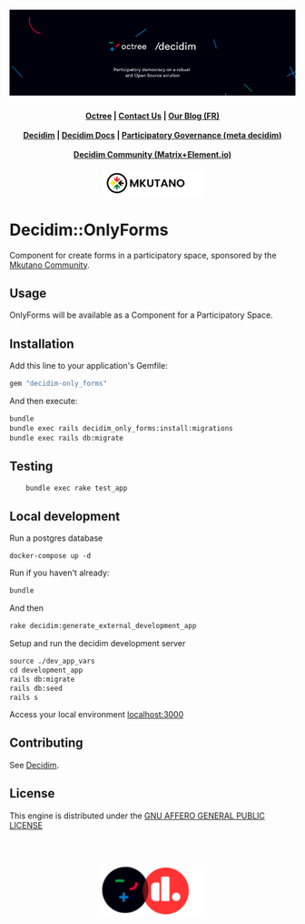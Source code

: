 <h1 align="center"><img src="https://github.com/octree-gva/meta/blob/main/decidim/static/header.png?raw=true" alt="Decidim - Octree Participatory democracy on a robust and open source solution" /></h1>
<h4 align="center">
    <a href="https://www.octree.ch">Octree</a> |
    <a href="https://octree.ch/en/contact-us/">Contact Us</a> |
    <a href="https://blog.octree.ch">Our Blog (FR)</a><br/><br/>
    <a href="https://decidim.org">Decidim</a> |
    <a href="https://docs.decidim.org/en/">Decidim Docs</a> |
    <a href="https://meta.decidim.org">Participatory Governance (meta decidim)</a><br/><br/>
    <a href="https://matrix.to/#/+decidim:matrix.org">Decidim Community (Matrix+Element.io)</a>
</h4>
<p align="center">
<a href="https://mkutano.community"><img src="https://github.com/octree-gva/decidim-module-referral/blob/main/mkutano-logo.png?raw=true" alt="MKUTANO is a participatory platform where black canadians can effectively & democratically organize at scale" /></a> 
</p>

# Decidim::OnlyForms

Component for create forms in a participatory space, sponsored by the [Mkutano Community](mkutano.community).

## Usage

OnlyForms will be available as a Component for a Participatory
Space.

## Installation

Add this line to your application's Gemfile:

```ruby
gem "decidim-only_forms"
```

And then execute:

```bash
bundle
bundle exec rails decidim_only_forms:install:migrations
bundle exec rails db:migrate
```

## Testing
```
    bundle exec rake test_app
```

## Local development

Run a postgres database
```
docker-compose up -d
```

Run if you haven't already:
```bash
bundle
```

And then
```bash
rake decidim:generate_external_development_app
```

Setup and run the decidim development server
```
source ./dev_app_vars
cd development_app
rails db:migrate
rails db:seed
rails s
```
Access your local environment [localhost:3000](http://localhost:3000)

## Contributing

See [Decidim](https://github.com/decidim/decidim).

## License

This engine is distributed under the [GNU AFFERO GENERAL PUBLIC LICENSE](LICENSE-AGPLv3.txt)

<br /><br />
<p align="center">
    <img src="https://raw.githubusercontent.com/octree-gva/meta/main/decidim/static/octree_and_decidim.png" height="90" alt="Decidim Installation by Octree" />
</p>
